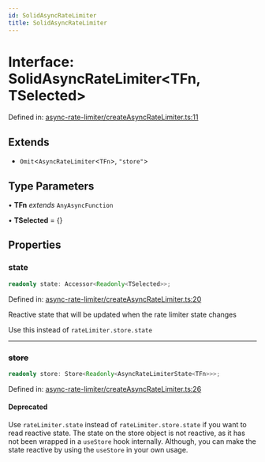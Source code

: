 ```yaml
---
id: SolidAsyncRateLimiter
title: SolidAsyncRateLimiter
---
```


<!-- DO NOT EDIT: this page is autogenerated from the type comments -->

# Interface: SolidAsyncRateLimiter\<TFn, TSelected\>

Defined in: [async-rate-limiter/createAsyncRateLimiter.ts:11](https://github.com/TanStack/pacer/blob/main/packages/solid-pacer/src/async-rate-limiter/createAsyncRateLimiter.ts#L11)

## Extends

- `Omit`\<`AsyncRateLimiter`\<`TFn`\>, `"store"`\>

## Type Parameters

• **TFn** *extends* `AnyAsyncFunction`

• **TSelected** = \{\}

## Properties

### state

```ts
readonly state: Accessor<Readonly<TSelected>>;
```

Defined in: [async-rate-limiter/createAsyncRateLimiter.ts:20](https://github.com/TanStack/pacer/blob/main/packages/solid-pacer/src/async-rate-limiter/createAsyncRateLimiter.ts#L20)

Reactive state that will be updated when the rate limiter state changes

Use this instead of `rateLimiter.store.state`

***

### ~~store~~

```ts
readonly store: Store<Readonly<AsyncRateLimiterState<TFn>>>;
```

Defined in: [async-rate-limiter/createAsyncRateLimiter.ts:26](https://github.com/TanStack/pacer/blob/main/packages/solid-pacer/src/async-rate-limiter/createAsyncRateLimiter.ts#L26)

#### Deprecated

Use `rateLimiter.state` instead of `rateLimiter.store.state` if you want to read reactive state.
The state on the store object is not reactive, as it has not been wrapped in a `useStore` hook internally.
Although, you can make the state reactive by using the `useStore` in your own usage.

